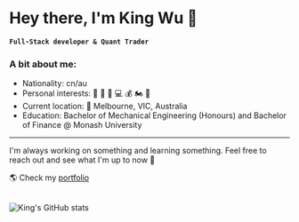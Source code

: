 # Hey there, I'm King Wu 👑

**`Full-Stack developer & Quant Trader`**

### A bit about me:

- Nationality: cn/au
- Personal interests: :basketball: :tennis: :muscle: :computer: :moneybag: :motorcycle: :ramen:
- Current location: 📍 Melbourne, VIC, Australia
- Education: Bachelor of Mechanical Engineering (Honours) and Bachelor of Finance @ Monash University
---

I'm always working on something and learning something. Feel free to reach out and see what I'm up to now 💬

🌎 Check my [portfolio](https://timbaker.me/)

<br />

<img src="https://github-readme-stats.vercel.app/api?username=kingwu12&show_icons=true&theme=synthwave" alt="King's GitHub stats"/>



